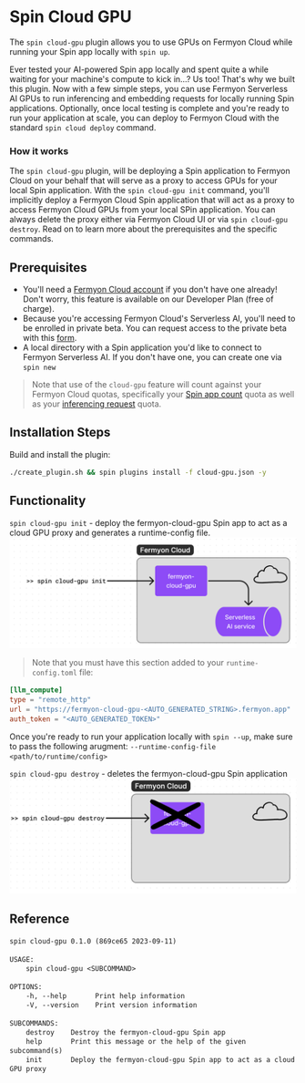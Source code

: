 # Spin Cloud GPU

The `spin cloud-gpu` plugin allows you to use GPUs on Fermyon Cloud while running your Spin app locally with `spin up`. 

Ever tested your AI-powered Spin app locally and spent quite a while waiting for your machine's compute to kick in...? Us too! That's why we built this plugin. Now with a few simple steps, you can use Fermyon Serverless AI GPUs to run inferencing and embedding requests for locally running Spin applications. Optionally, once local testing is complete and you're ready to run your application at scale, you can deploy to Fermyon Cloud with the standard `spin cloud deploy` command.  

### How it works

The `spin cloud-gpu` plugin, will be deploying a Spin application to Fermyon Cloud on your behalf that will serve as a proxy to access GPUs for your local Spin application. With the `spin cloud-gpu init` command, you'll implicitly deploy a Fermyon Cloud Spin application that will act as a proxy to access Fermyon Cloud GPUs from your local SPin application. You can always delete the proxy either via Fermyon Cloud UI or via `spin cloud-gpu destroy`. Read on to learn more about the prerequisites and the specific commands. 

## Prerequisites 

* You'll need a [Fermyon Cloud account](cloud.fermyon.com) if you don't have one already! Don't worry, this feature is available on our Developer Plan (free of charge). 
* Because you're accessing Fermyon Cloud's Serverless AI, you'll need to be enrolled in private beta. You can request access to the private beta with this [form](https://fibsu0jcu2g.typeform.com/to/mNzgXRvB).
* A local directory with a Spin application you'd like to connect to Fermyon Serverless AI. If you don't have one, you can create one via `spin new`

> Note that use of the `cloud-gpu` feature will count against your Fermyon Cloud quotas, specifically your [Spin app count](https://developer.fermyon.com/cloud/faq#quota-limits) quota as well as your [inferencing request](https://developer.fermyon.com/cloud/serverless-ai#quotas-and-service-limitations-for-fermyon-serverless-ai) quota. 


## Installation Steps

Build and install the plugin:

```sh
./create_plugin.sh && spin plugins install -f cloud-gpu.json -y
```

## Functionality

`spin cloud-gpu init` - deploy the fermyon-cloud-gpu Spin app to act as a cloud GPU proxy and generates a runtime-config file.
![](/img/spin-cloud-gpu-init.png)

> Note that you must have this section added to your `runtime-config.toml` file:
```toml
[llm_compute]
type = "remote_http"
url = "https://fermyon-cloud-gpu-<AUTO_GENERATED_STRING>.fermyon.app"
auth_token = "<AUTO_GENERATED_TOKEN>"
```

Once you're ready to run your application locally with `spin --up`, make sure to pass the following arugment: `--runtime-config-file <path/to/runtime/config>`

`spin cloud-gpu destroy` - deletes the fermyon-cloud-gpu Spin application
![](/img/spin-cloud-gpu-destroy.png)

## Reference 

```
spin cloud-gpu 0.1.0 (869ce65 2023-09-11)

USAGE:
    spin cloud-gpu <SUBCOMMAND>

OPTIONS:
    -h, --help       Print help information
    -V, --version    Print version information

SUBCOMMANDS:
    destroy    Destroy the fermyon-cloud-gpu Spin app
    help       Print this message or the help of the given subcommand(s)
    init       Deploy the fermyon-cloud-gpu Spin app to act as a cloud GPU proxy
```
